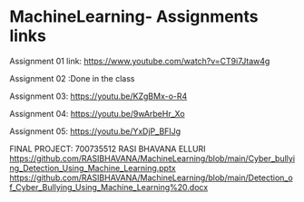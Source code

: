 # MachineLearning- Assignments links
Assignment 01 link: https://www.youtube.com/watch?v=CT9i7Jtaw4g

Assignment 02 :Done in the class

Assignment 03: https://youtu.be/KZgBMx-o-R4

Assignment 04: https://youtu.be/9wArbeHr_Xo

Assignment 05: https://youtu.be/YxDjP_BFIJg

FINAL PROJECT: 700735512 RASI BHAVANA ELLURI
https://github.com/RASIBHAVANA/MachineLearning/blob/main/Cyber_bullying_Detection_Using_Machine_Learning.pptx
https://github.com/RASIBHAVANA/MachineLearning/blob/main/Detection_of_Cyber_Bullying_Using_Machine_Learning%20.docx
